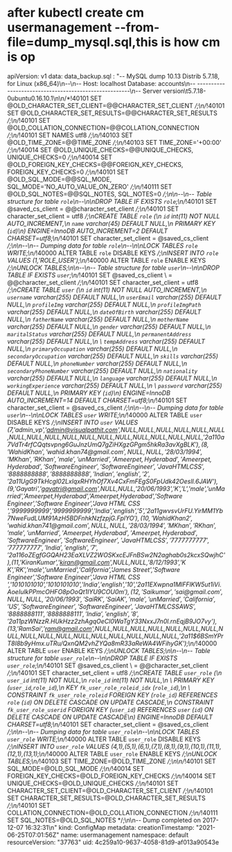 # after kubectl create cm usermanagement --from-file=dump_mysql.sql,this is how cm is op

apiVersion: v1
data:
  data_backup.sql : "-- MySQL dump 10.13  Distrib 5.7.18, for Linux (x86_64)\n--\n-- Host:
    localhost    Database: accounts\n-- ------------------------------------------------------\n--
    Server version\t5.7.18-0ubuntu0.16.10.1\n\n/*!40101 SET @OLD_CHARACTER_SET_CLIENT=@@CHARACTER_SET_CLIENT
    */;\n/*!40101 SET @OLD_CHARACTER_SET_RESULTS=@@CHARACTER_SET_RESULTS */;\n/*!40101
    SET @OLD_COLLATION_CONNECTION=@@COLLATION_CONNECTION */;\n/*!40101 SET NAMES utf8
    */;\n/*!40103 SET @OLD_TIME_ZONE=@@TIME_ZONE */;\n/*!40103 SET TIME_ZONE='+00:00'
    */;\n/*!40014 SET @OLD_UNIQUE_CHECKS=@@UNIQUE_CHECKS, UNIQUE_CHECKS=0 */;\n/*!40014
    SET @OLD_FOREIGN_KEY_CHECKS=@@FOREIGN_KEY_CHECKS, FOREIGN_KEY_CHECKS=0 */;\n/*!40101
    SET @OLD_SQL_MODE=@@SQL_MODE, SQL_MODE='NO_AUTO_VALUE_ON_ZERO' */;\n/*!40111 SET
    @OLD_SQL_NOTES=@@SQL_NOTES, SQL_NOTES=0 */;\n\n--\n-- Table structure for table
    `role`\n--\n\nDROP TABLE IF EXISTS `role`;\n/*!40101 SET @saved_cs_client     =
    @@character_set_client */;\n/*!40101 SET character_set_client = utf8 */;\nCREATE
    TABLE `role` (\n  `id` int(11) NOT NULL AUTO_INCREMENT,\n  `name` varchar(45)
    DEFAULT NULL,\n  PRIMARY KEY (`id`)\n) ENGINE=InnoDB AUTO_INCREMENT=2 DEFAULT
    CHARSET=utf8;\n/*!40101 SET character_set_client = @saved_cs_client */;\n\n--\n--
    Dumping data for table `role`\n--\n\nLOCK TABLES `role` WRITE;\n/*!40000 ALTER
    TABLE `role` DISABLE KEYS */;\nINSERT INTO `role` VALUES (1,'ROLE_USER');\n/*!40000
    ALTER TABLE `role` ENABLE KEYS */;\nUNLOCK TABLES;\n\n--\n-- Table structure for
    table `user`\n--\n\nDROP TABLE IF EXISTS `user`;\n/*!40101 SET @saved_cs_client
    \    = @@character_set_client */;\n/*!40101 SET character_set_client = utf8 */;\nCREATE
    TABLE `user` (\n  `id` int(11) NOT NULL AUTO_INCREMENT,\n  `username` varchar(255)
    DEFAULT NULL,\n  `userEmail` varchar(255) DEFAULT NULL,\n  `profileImg` varchar(255)
    DEFAULT NULL,\n  `profileImgPath` varchar(255) DEFAULT NULL,\n  `dateOfBirth`
    varchar(255) DEFAULT NULL,\n  `fatherName` varchar(255) DEFAULT NULL,\n  `motherName`
    varchar(255) DEFAULT NULL,\n  `gender` varchar(255) DEFAULT NULL,\n  `maritalStatus`
    varchar(255) DEFAULT NULL,\n  `permanentAddress` varchar(255) DEFAULT NULL,\n
    \ `tempAddress` varchar(255) DEFAULT NULL,\n  `primaryOccupation` varchar(255)
    DEFAULT NULL,\n  `secondaryOccupation` varchar(255) DEFAULT NULL,\n  `skills`
    varchar(255) DEFAULT NULL,\n  `phoneNumber` varchar(255) DEFAULT NULL,\n  `secondaryPhoneNumber`
    varchar(255) DEFAULT NULL,\n  `nationality` varchar(255) DEFAULT NULL,\n  `language`
    varchar(255) DEFAULT NULL,\n  `workingExperience` varchar(255) DEFAULT NULL,\n
    \ `password` varchar(255) DEFAULT NULL,\n  PRIMARY KEY (`id`)\n) ENGINE=InnoDB
    AUTO_INCREMENT=14 DEFAULT CHARSET=utf8;\n/*!40101 SET character_set_client = @saved_cs_client
    */;\n\n--\n-- Dumping data for table `user`\n--\n\nLOCK TABLES `user` WRITE;\n/*!40000
    ALTER TABLE `user` DISABLE KEYS */;\nINSERT INTO `user` VALUES (7,'admin_vp','admin@visualpathit.com',NULL,NULL,NULL,NULL,NULL,NULL,NULL,NULL,NULL,NULL,NULL,NULL,NULL,NULL,NULL,NULL,NULL,'$2a$11$0a7VdTr4rfCQqtsvpng6GuJnzUmQ7gZiHXgzGPgm5hkRa3avXgBLK'),(8,'WahidKhan','wahid.khan74@gmail.com',NULL,NULL,'28/03/1994','M
    Khan','R Khan','male','unMarried','Ameerpet,Hyderabad','Ameerpet,Hyderabad','Software
    Engineer','Software Engineer','Java HTML CSS ','8888888888','8888888888','Indian','english','2
    ','$2a$11$UgG9TkHcgl02LxlqxRHYhOf7Xv4CxFmFEgS0FpUdk42OeslI.6JAW'),(9,'Gayatri','gayatri@gmail.com',NULL,NULL,'20/06/1993','K','L','male','unMarried','Ameerpet,Hyderabad','Ameerpet,Hyderabad','Software
    Engineer','Software Engineer','Java HTML CSS ','9999999999','9999999999','India','english','5','$2a$11$gwvsvUrFU.YirMM1Yb7NweFudLUM91AzH5BDFnhkNzfzpjG.FplYO'),(10,'WahidKhan2','wahid.khan741@gmail.com',NULL,NULL,'28/03/1994','M
    Khan','R Khan','male','unMarried','Ameerpet,Hyderabad','Ameerpet,Hyderabad','Software
    Engineer','Software Engineer','Java HTML CSS ','7777777777','777777777','India','english','7','$2a$11$6oZEgfGGQAH23EaXLVZ2WOSKxcEJFnBSw2N2aghab0s2kcxSQwjhC'),(11,'KiranKumar','kiran@gmail.com',NULL,NULL,'8/12/1993','K
    K','RK','male','unMarried','California','James Street','Software Engineer','Software
    Engineer','Java HTML CSS ','1010101010','1010101010','India','english','10','$2a$11$EXwpna1MlFFlKW5ut1iVi.AoeIulkPPmcOHFO8pOoQt1IYU9COU0m'),(12,'Saikumar','sai@gmail.com',NULL,NULL,'20/06/1993','Sai
    RK','Sai AK','male','unMarried','California','US','Software Engineer','Software
    Engineer','Java HTML CSS AWS','8888888111','8888888111','India','english','8','$2a$11$pzWNzzR.HUkHzz2zhAgqOeCl0WaTgY33NxxJ7n0l.rnEqjB9JO7vy'),(13,'RamSai','ram@gmail.com',NULL,NULL,NULL,NULL,NULL,NULL,NULL,NULL,NULL,NULL,NULL,NULL,NULL,NULL,NULL,NULL,NULL,'$2a$11$6BSmYPrT8I8b9yHmx.uTRu/QxnQM2vhZYQa8mR33aReWA4WFihyGK');\n/*!40000
    ALTER TABLE `user` ENABLE KEYS */;\nUNLOCK TABLES;\n\n--\n-- Table structure for
    table `user_role`\n--\n\nDROP TABLE IF EXISTS `user_role`;\n/*!40101 SET @saved_cs_client
    \    = @@character_set_client */;\n/*!40101 SET character_set_client = utf8 */;\nCREATE
    TABLE `user_role` (\n  `user_id` int(11) NOT NULL,\n  `role_id` int(11) NOT NULL,\n
    \ PRIMARY KEY (`user_id`,`role_id`),\n  KEY `fk_user_role_roleid_idx` (`role_id`),\n
    \ CONSTRAINT `fk_user_role_roleid` FOREIGN KEY (`role_id`) REFERENCES `role` (`id`)
    ON DELETE CASCADE ON UPDATE CASCADE,\n  CONSTRAINT `fk_user_role_userid` FOREIGN
    KEY (`user_id`) REFERENCES `user` (`id`) ON DELETE CASCADE ON UPDATE CASCADE\n)
    ENGINE=InnoDB DEFAULT CHARSET=utf8;\n/*!40101 SET character_set_client = @saved_cs_client
    */;\n\n--\n-- Dumping data for table `user_role`\n--\n\nLOCK TABLES `user_role`
    WRITE;\n/*!40000 ALTER TABLE `user_role` DISABLE KEYS */;\nINSERT INTO `user_role`
    VALUES (4,1),(5,1),(6,1),(7,1),(8,1),(9,1),(10,1),(11,1),(12,1),(13,1);\n/*!40000
    ALTER TABLE `user_role` ENABLE KEYS */;\nUNLOCK TABLES;\n/*!40103 SET TIME_ZONE=@OLD_TIME_ZONE
    */;\n\n/*!40101 SET SQL_MODE=@OLD_SQL_MODE */;\n/*!40014 SET FOREIGN_KEY_CHECKS=@OLD_FOREIGN_KEY_CHECKS
    */;\n/*!40014 SET UNIQUE_CHECKS=@OLD_UNIQUE_CHECKS */;\n/*!40101 SET CHARACTER_SET_CLIENT=@OLD_CHARACTER_SET_CLIENT
    */;\n/*!40101 SET CHARACTER_SET_RESULTS=@OLD_CHARACTER_SET_RESULTS */;\n/*!40101
    SET COLLATION_CONNECTION=@OLD_COLLATION_CONNECTION */;\n/*!40111 SET SQL_NOTES=@OLD_SQL_NOTES
    */;\n\n-- Dump completed on 2017-12-07 16:32:31\n"
kind: ConfigMap
metadata:
  creationTimestamp: "2021-06-25T07:01:56Z"
  name: usermanagement
  namespace: default
  resourceVersion: "37763"
  uid: 4c259a10-9637-4058-81d9-af013a90543e



